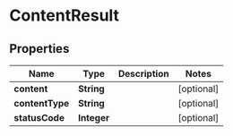 
# ContentResult

## Properties
Name | Type | Description | Notes
------------ | ------------- | ------------- | -------------
**content** | **String** |  |  [optional]
**contentType** | **String** |  |  [optional]
**statusCode** | **Integer** |  |  [optional]



